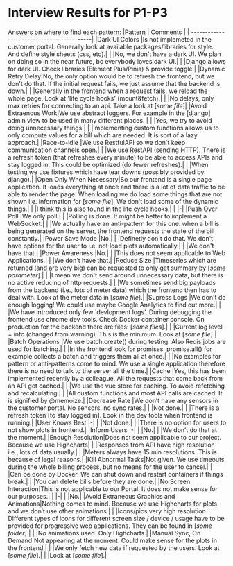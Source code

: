 # Interview Results for P1-P3

Answers on where to find each pattern:
|Pattern           | Comments                 |
| ---------------  | -------------------------|
|Dark UI Colors    |Is not implemeted in the customer portal. Generally look at available packages/libraries for style. And define style sheets (css, etc).|
|                  |No, we don't have a dark UI. We plan on doing so in the near future, bc everybody loves dark UI.|
|                  |Django allows for dark UI. Check libraries (Element Plus/Pinia) & provide toggle.|
|Dynamic Retry Delay|No, the only option would be to refresh the frontend, but we don't do that. If the initial request fails, we just assume that the backend is down.|
|                  |Generally in the frontend when a request fails, we reload the whole page. Look at 'life cycle hooks' (mount&fetch).|
|                  |No delays, only max retries for connecting to an api. Take a look at \[*some file*]|
|Avoid Extraenous Work|We use abstract loggers. For example in the \[django] admin view to be used in many different places.    |
|                  |Yes, we try to avoid doing unnecessary things.|
|                  |Implementing custom functions allows us to only compute values for a bill which are needed. It is sort of a lazy approach.|
|Race-to-idle      |We use RestfulAPI so we don't keep communication channels open.|
|                  |We use RestAPI (sending HTTP). There is a refresh token (that refreshes every minute) to be able to access APIs and stay logged in. This could be optimized (do fewer refreshes).|
|                  |When testing we use fixtures which have tear downs (possibly provided by django).|
|Open Only When Necessary|So our frontend is a single page application. It loads everything at once and there is a lot of data traffic to be able to render the page. When loading we do load some things that are not shown i.e. information for \[*some file*]. We don't load some of the dynamic things.|
|                  |I think this is also found in the life cycle hooks.|
|                  |-|
|Push Over Poll    |We only poll.|
|                  |Polling is done. It might be better to implement a WebSocket.|
|                  |We actually have an anti-pattern for this one: when a bill is being generated on the server, the frontend requests the state of the bill constantly.|
|Power Save Mode   |No.|
|                  |Definetly don't do that. We don't have options for the user to i.e. not load plots automatically.|
|                  |We don't have that.|
|Power Awareness   |No.|
|                  |This does not seem applicable to Web Applications.|
|                  |We don't have that.|
|Reduce Size       |Timeseries which are returned (and are very big) can be requested to only get summary by \[*some parameter*].|
|                  |I mean we don't send around unnecessary data, but there is no active reducing of http requests.|
|                  |We sometimes send big payloads from the backend (i.e., lots of meter data) which the frontend then has to deal with. Look at the meter data in \[*some file*].|
|Supress Logs      |We don't do enough logging! We could use maybe Google Analytics to find out more.|
|                  |We have introduced only few 'devlopment logs'. During debugging the frontend use chrome dev tools. Check Docker container console. On production for the backend there are files: \[*some files*].|
|                  |Current log level = info (changed from warning). This is the minimum. Look at \[*some file*].|
|Batch Operations  |We use batch.create() during testing. Also Redis jobs are used for batching.|
|                  |In the frontend look for promises. promise.all() for example collects a batch and triggers them all at once.|
|                  |No examples for pattern or anti-patterns come to mind. We use a single application therefore there is no need to talk to the server all the time.|
|Cache            |Yes, this has been implemented recently by a colleague. All the requests that come back from an API get cached.|
|                  |We use the vue store for caching. To avoid refetching and recalculating.|
|                  |All custom functions and most API calls are cached. It is signified by @memoize.|
|Decrease Rate    |We don’t have any sensors in the customer portal. No sensors, no sync rates.|
|                  |Not done.|
|                  |There is a refresh token \[to stay logged in]. Look in the dev tools when frontend is running.|
|User Knows Best  |-|
|                 |Not done.|
|                 |There is no option for users to not show plots in frontend.|
|Inform Users     |-|
|                  |No.|
|                  |We don’t do that at the moment.|
|Enough Resolution|Does not seem applicable to our project. Because we use Highcharts|
|                |Responses from API have high resolution i.e., lots of data usually.|
|                |Meters always have 15 min resolutions. This is because of legal reasons.|
|Kill Abnormal Tasks|Not given. We use timeouts during the whole billing process, but no means for the user to cancel.|
|                |Can be done by Docker. We can shut down and restart containers if things break.|
|                |You can delete bills before they are done.|
|No Screen Interaction|This is not applicable to our Portal. It does not make sense for our purposes.|
|                |-|
|                |No.|
|Avoid Extraneous Graphics and Animations|Nothing comes to mind. Because we use Highcharts for plots and we don’t use other animations.|
|              |Icons/pics very high resolution. Different types of icons for different screen size / device / usage have to be provided for progressive web applications. They can be found in \[*some folder*].|
|              |No animations used. Only Highcharts.|
|Manual Sync, On Demand|Not appearing at the moment. Could make sense for the plots in the frontend.|
|              |We only fetch new data if requested by the users. Look at \[*some file*].|
|              |Look at \[*some file*].|
